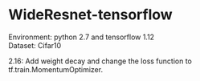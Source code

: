 # WideResnet-tensorflow

Environment: python 2.7 and tensorflow 1.12 \
Dataset: Cifar10

2.16: Add weight decay and change the loss function to tf.train.MomentumOptimizer.

